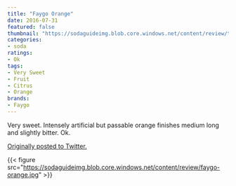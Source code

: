 ```yaml
---
title: "Faygo Orange"
date: 2016-07-31
featured: false
thumbnail: "https://sodaguideimg.blob.core.windows.net/content/review/thumbs/faygo-orange.jpg"
categories:
- soda
ratings:
- Ok
tags:
- Very Sweet
- Fruit
- Citrus
- Orange
brands:
- Faygo
---
```


Very sweet. Intensely artificial but passable orange finishes medium long and slightly bitter. Ok.

[Originally posted to Twitter.](https://twitter.com/Cavorter/status/759863916713406468)

{{< figure src="https://sodaguideimg.blob.core.windows.net/content/review/faygo-orange.jpg" >}}

